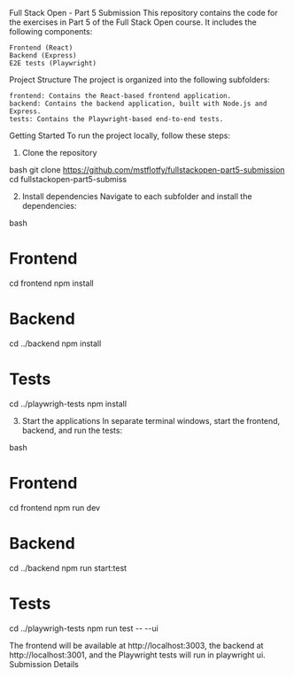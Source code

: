 Full Stack Open - Part 5 Submission
This repository contains the code for the exercises in Part 5 of the Full Stack Open course. It includes the following components:

    Frontend (React)
    Backend (Express)
    E2E tests (Playwright)

Project Structure
The project is organized into the following subfolders:

    frontend: Contains the React-based frontend application.
    backend: Contains the backend application, built with Node.js and Express.
    tests: Contains the Playwright-based end-to-end tests.

Getting Started
To run the project locally, follow these steps:
1. Clone the repository

bash
git clone https://github.com/mstflotfy/fullstackopen-part5-submission
cd fullstackopen-part5-submiss

2. Install dependencies
Navigate to each subfolder and install the dependencies:

bash
# Frontend
cd frontend
npm install

# Backend
cd ../backend
npm install

# Tests
cd ../playwrigh-tests
npm install

3. Start the applications
In separate terminal windows, start the frontend, backend, and run the tests:

bash
# Frontend
cd frontend
npm run dev

# Backend
cd ../backend
npm run start:test

# Tests
cd ../playwrigh-tests
npm run test -- --ui

The frontend will be available at http://localhost:3003, the backend at http://localhost:3001, and the Playwright tests will run in playwright ui.
Submission Details


